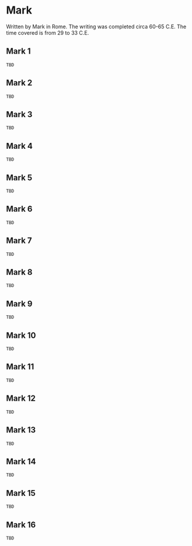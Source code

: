 # Mark

Written by Mark in Rome. The writing was completed circa 60-65 C.E. The time covered is from 29 to 33 C.E.

## Mark 1

```
TBD
```


## Mark 2

```
TBD
```


## Mark 3

```
TBD
```


## Mark 4

```
TBD
```


## Mark 5

```
TBD
```


## Mark 6

```
TBD
```


## Mark 7

```
TBD
```


## Mark 8

```
TBD
```


## Mark 9

```
TBD
```


## Mark 10

```
TBD
```


## Mark 11

```
TBD
```


## Mark 12

```
TBD
```


## Mark 13

```
TBD
```


## Mark 14

```
TBD
```


## Mark 15

```
TBD
```


## Mark 16

```
TBD
```


